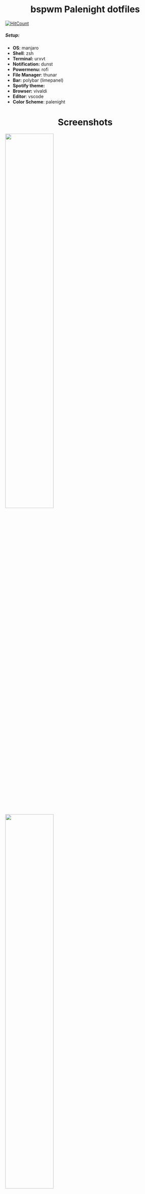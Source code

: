 <div align="center">
    <h1>bspwm Palenight dotfiles</h1>
</div>

[![HitCount](http://hits.dwyl.com/yurywektorovich/dotfiles.svg)](http://hits.dwyl.com/yurywektorovich/dotfiles)

##### Setup:
+ **OS**: manjaro
+ **Shell**: zsh
+ **Terminal:** urxvt
+ **Notification:** dunst
+ **Powermenu:** rofi
+ **File Manager**: thunar
+ **Bar:** polybar (limepanel)
+ **Spotify theme:** 
+ **Browser:** vivaldi
+ **Editor**: vscode
+ **Color Scheme**: palenight

# <center>Screenshots</center>
<p>
  <img width="55%" src="https://github.com/yurywektorovich/dotfiles/blob/master/pictures/rice/_01.png?raw=true" />
  <img width="55%" src="https://github.com/yurywektorovich/dotfiles/blob/master/pictures/rice/_02.png?raw=true" />
  <img width="55%" src="https://github.com/yurywektorovich/dotfiles/blob/master/pictures/rice/_03.png?raw=true" />
  <img width="55%" src="https://github.com/yurywektorovich/dotfiles/blob/master/pictures/rice/_04.png?raw=true" />
  <img width="55%" src="https://github.com/yurywektorovich/dotfiles/blob/master/pictures/rice/_05.png?raw=true" />
</p>
